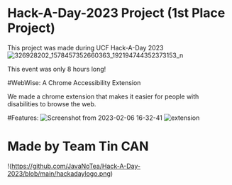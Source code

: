 # Hack-A-Day-2023 Project (1st Place Project)

This project was made during UCF Hack-A-Day 2023
![326928202_1578457352660363_192194744352373153_n](https://user-images.githubusercontent.com/99133333/217091884-c2f24083-54e2-44ea-acea-2e9a578c9786.jpg)

This event was only 8 hours long!

#WebWise: A Chrome Accessibility Extension

We made a chrome extension that makes it easier for people with disabilities to browse the web.

#Features:
![Screenshot from 2023-02-06 16-32-41](https://user-images.githubusercontent.com/99133333/217092790-7e5a17f8-3386-4a7a-975e-ac25e83a59a0.png)
![extension](https://user-images.githubusercontent.com/99133333/217094231-88263eb1-9c11-4737-ab57-2a14da70e9d6.png)



# Made by Team Tin CAN
!(https://github.com/JavaNoTea/Hack-A-Day-2023/blob/main/hackadaylogo.png)

